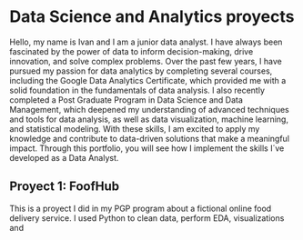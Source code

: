 # Data Science and Analytics proyects

Hello, my name is Ivan and I am a junior data analyst. I have always been fascinated by the power of data to inform decision-making, drive innovation, and solve complex problems. Over the past few years, I have pursued my passion for data analytics by completing several courses, including the Google Data Analytics Certificate, which provided me with a solid foundation in the fundamentals of data analysis. I also recently completed a Post Graduate Program in Data Science and Data Management, which deepened my understanding of advanced techniques and tools for data analysis, as well as data visualization, machine learning, and statistical modeling. With these skills, I am excited to apply my knowledge and contribute to data-driven solutions that make a meaningful impact. Through this portfolio, you will see how I implement the skills I´ve developed as a Data Analyst.

## Proyect 1: FoofHub
This is a proyect I did in my PGP program about a fictional online food delivery service. I used Python to clean data, perform EDA, visualizations and 
